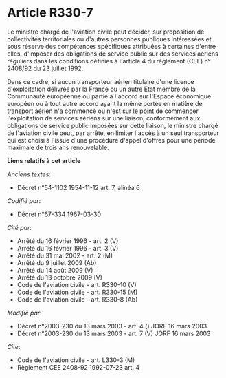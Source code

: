 # Article R330-7

Le ministre chargé de l'aviation civile peut décider, sur proposition de collectivités territoriales ou d'autres personnes
publiques intéressées et sous réserve des compétences spécifiques attribuées à certaines d'entre elles, d'imposer des
obligations de service public sur des services aériens réguliers dans les conditions définies à l'article 4 du règlement
(CEE) n° 2408/92 du 23 juillet 1992.

Dans ce cadre, si aucun transporteur aérien titulaire d'une licence d'exploitation délivrée par la France ou un autre Etat
membre de la Communauté européenne ou partie à l'accord sur l'Espace économique européen ou à tout autre accord ayant la même
portée en matière de transport aérien n'a commencé ou n'est sur le point de commencer l'exploitation de services aériens sur
une liaison, conformément aux obligations de service public imposées sur cette liaison, le ministre chargé de l'aviation
civile peut, par arrêté, en limiter l'accès à un seul transporteur qui est choisi à l'issue d'une procédure d'appel d'offres
pour une période maximale de trois ans renouvelable.

**Liens relatifs à cet article**

_Anciens textes_:

  - Décret n°54-1102 1954-11-12 art. 7, alinéa 6

_Codifié par_:

  - Décret n°67-334 1967-03-30

_Cité par_:

  - Arrêté du 16 février 1996 - art. 2 (V)
  - Arrêté du 16 février 1996 - art. 3 (V)
  - Arrêté du 31 mai 2002 - art. 2 (M)
  - Arrêté du 9 juillet 2009 (Ab)
  - Arrêté du 14 août 2009 (V)
  - Arrêté du 13 octobre 2009 (V)
  - Code de l'aviation civile - art. R330-10 (V)
  - Code de l'aviation civile - art. R330-15 (M)
  - Code de l'aviation civile - art. R330-8 (Ab)

_Modifié par_:

  - Décret n°2003-230 du 13 mars 2003 - art. 4 () JORF 16 mars 2003
  - Décret n°2003-230 du 13 mars 2003 - art. 7 (V) JORF 16 mars 2003

_Cite_:

  - Code de l'aviation civile - art. L330-3 (M)
  - Règlement CEE 2408-92 1992-07-23 art. 4
